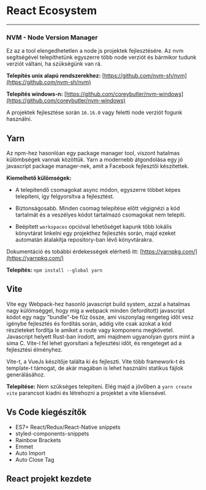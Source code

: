 # React Ecosystem
---

### NVM - Node Version Manager
Ez az a tool elengedhetetlen a node js projektek fejlesztésére. Az nvm segítségével telepíthetünk egyszerre több node verziót és bármikor tudunk verziót váltani, ha szükségünk van rá.

**Telepítés unix alapú rendszerekhez:**
[https://github.com/nvm-sh/nvm](https://github.com/nvm-sh/nvm)

**Telepítés windows-n:**
[https://github.com/coreybutler/nvm-windows](https://github.com/coreybutler/nvm-windows)

A projektek fejlesztése során `16.16.0` vagy feletti node verziót fogunk használni.

## Yarn
Az npm-hez hasonlóan egy package manager tool, viszont hatalmas külömbségek vannak közöttük. Yarn a modernebb átgondolása egy jó javascript package manager-nek, amit a Facebook fejlesztői készítettek.

**Kiemelhető külömségek:**

- A telepítendő csomagokat async módon, egyszerre többet képes telepíteni, így felgyorsítva a fejlesztést.

- Biztonságosabb. Minden csomag telepítése előtt végignézi a kód tartalmát és a veszélyes kódot tartalmazó csomagokat nem telepíti.

- Beépített `workspaces` opcióval lehetőséget kapunk több lokális könyvtárat linkelni egy projekthez fejlesztés során, majd ezeket automatán átalakítja repository-ban lévő könyvtárakra.


Dokumentáció és tobábbi érdekességek elérhető itt: [https://yarnpkg.com/](https://yarnpkg.com/)

**Telepítés:** `npm install --global yarn`

## Vite
Vite egy Webpack-hez hasonló javascript build system, azzal a hatalmas nagy külömséggel, hogy míg a webpack minden (lefordított) javascript kódot egy nagy "bundle"-be fűz össze, ami viszonylag rengeteg időt vesz igénybe fejlesztés és fordítás során, addig vite csak azokat a kód részleteket fordítja le amiket a route vagy komponens megkövetel. Javascript helyett Rust-ban írodott, ami majdnem ugyanolyan gyors mint a sima C. Vite-l fel lehet gyorsítani a fejlesztési időt, és rengeteget ad a fejlesztési élményhez.

Vite-t, a VueJs készítője találta ki és fejleszti. Vite több framework-t és template-t támogat, de akár magában is lehet használni statikus fájlok generálásához.

**Telepítése:** Nem szükséges telepíteni. Elég majd a jövőben a `yarn create vite` parancsot kiadni és létrehozni a projektet a vite kliensével.

## Vs Code kiegészítők

- ES7+ React/Redux/React-Native snippets
- styled-components-snippets
- Rainbow Brackets
- Emmet
- Auto Import
- Auto Close Tag

## React projekt kezdete